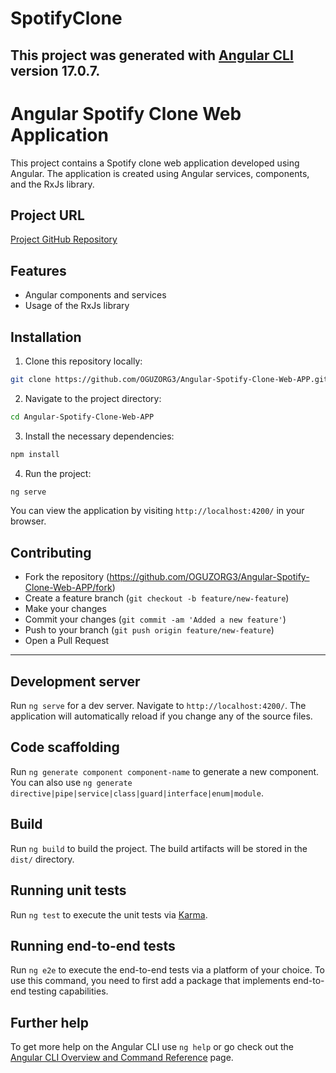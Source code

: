 # SpotifyClone

This project was generated with [Angular CLI](https://github.com/angular/angular-cli) version 17.0.7.
---

# Angular Spotify Clone Web Application

This project contains a Spotify clone web application developed using Angular. The application is created using Angular services, components, and the RxJs library.

## Project URL

[Project GitHub Repository](https://github.com/OGUZORG3/Angular-Spotify-Clone-Web-APP)

## Features

- Angular components and services
- Usage of the RxJs library

## Installation

1. Clone this repository locally:

```bash
git clone https://github.com/OGUZORG3/Angular-Spotify-Clone-Web-APP.git
```

2. Navigate to the project directory:

```bash
cd Angular-Spotify-Clone-Web-APP
```

3. Install the necessary dependencies:

```bash
npm install
```

4. Run the project:

```bash
ng serve
```

You can view the application by visiting `http://localhost:4200/` in your browser.

## Contributing

- Fork the repository (https://github.com/OGUZORG3/Angular-Spotify-Clone-Web-APP/fork)
- Create a feature branch (`git checkout -b feature/new-feature`)
- Make your changes
- Commit your changes (`git commit -am 'Added a new feature'`)
- Push to your branch (`git push origin feature/new-feature`)
- Open a Pull Request

---

## Development server

Run `ng serve` for a dev server. Navigate to `http://localhost:4200/`. The application will automatically reload if you change any of the source files.

## Code scaffolding

Run `ng generate component component-name` to generate a new component. You can also use `ng generate directive|pipe|service|class|guard|interface|enum|module`.

## Build

Run `ng build` to build the project. The build artifacts will be stored in the `dist/` directory.

## Running unit tests

Run `ng test` to execute the unit tests via [Karma](https://karma-runner.github.io).

## Running end-to-end tests

Run `ng e2e` to execute the end-to-end tests via a platform of your choice. To use this command, you need to first add a package that implements end-to-end testing capabilities.

## Further help

To get more help on the Angular CLI use `ng help` or go check out the [Angular CLI Overview and Command Reference](https://angular.io/cli) page.
